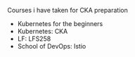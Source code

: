 Courses i have taken for CKA preparation

* Kubernetes for the beginners
* Kubernetes: CKA 
* LF: LFS258
* School of DevOps: Istio


